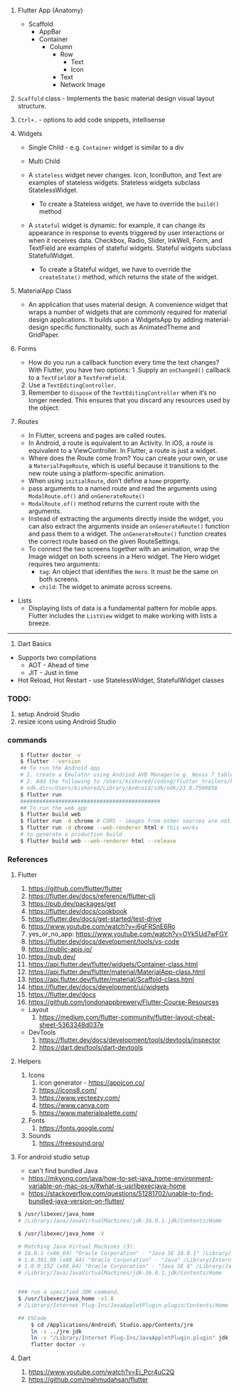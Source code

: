 1. Flutter App (Anatomy) 
    - Scaffold
        - AppBar
        - Container
            - Column
                - Row 
                    - Text
                    - Icon
                - Text
                - Network Image


1. `Scaffold` class -  Implements the basic material design visual layout structure.
1. `Ctrl+.` - options to add code snippets, intellisense

1. Widgets
    - Single Child - e.g. `Container` widget is similar to a div
    - Multi Child 
    - A `stateless` widget never changes. Icon, IconButton, and Text are examples of stateless widgets. Stateless widgets subclass StatelessWidget. 
        - To create a Stateless widget, we have to override the `build()` method

    - A `stateful` widget is dynamic: for example, it can change its appearance in response to events triggered by user interactions or when it receives data. Checkbox, Radio, Slider, InkWell, Form, and TextField are examples of stateful widgets. Stateful widgets subclass StatefulWidget.
        - To create a Stateful widget, we have to override the `createState()` method, which returns the state of the widget. 


1. MaterialApp Class
    - An application that uses material design. A convenience widget that wraps a number of widgets that are commonly required for material design applications. It builds upon a WidgetsApp by adding material-design specific functionality, such as AnimatedTheme and GridPaper.

1. Forms
    - How do you run a callback function every time the text changes? With Flutter, you have two options:
    1 .Supply an `onChanged()` callback to a `TextField`or a `TextFormField`.
    2. Use a `TextEditingController`.
    3. Remember to `dispose` of the `TextEditingController` when it’s no longer needed. This ensures that you discard any resources used by the object.

1. Routes 
    - In Flutter, screens and pages are called routes.
    - In Android, a route is equivalent to an Activity. In iOS, a route is equivalent to a ViewController. In Flutter, a route is just a widget.
    - Where does the Route come from? You can create your own, or use a `MaterialPageRoute`, which is useful because it transitions to the new route using a platform-specific animation.
    - When using `initialRoute`, don’t define a `home` property.
    - pass arguments to a named route and read the arguments using `ModalRoute.of()` and `onGenerateRoute()` 
    - `ModalRoute.of()` method returns the current route with the arguments.
    - Instead of extracting the arguments directly inside the widget, you can also extract the arguments inside an `onGenerateRoute()` function and pass them to a widget. The `onGenerateRoute()` function creates the correct route based on the given RouteSettings.
    - To connect the two screens together with an animation, wrap the Image widget on both screens in a Hero widget. The Hero widget requires two arguments:
        - `tag`: An object that identifies the `Hero`. It must be the same on both screens.
        - `child`: The widget to animate across screens.


- Lists
    - Displaying lists of data is a fundamental pattern for mobile apps. Flutter includes the `ListView` widget to make working with lists a breeze.


------

1. Dart Basics
 - Supports two compilations   
    - AOT - Ahead of time 
    - JIT - Just in time
 - Hot Reload, Hot Restart   - use StatelessWidget, StatefulWidget classes

### TODO: 
1. setup Android Studio   
1. resize icons using Android Studio
### commands
~~~sh
    $ flutter doctor -v
    $ flutter --version
    ## To run the Android app
    # 1. create a Emulator using Andriod AVD Manager(e.g. Nexus 7 tablet device)
    # 2. Add the following to /Users/kishored/coding/flutter_trailers/haplovms/android/local.properties
    # ndk.dir=/Users/kishored/Library/Android/sdk/ndk/23.0.7599858
    $ flutter run
    ############################################
    ## To run the web app
    $ flutter build web
    $ flutter run -d chrome # CORS - images from other sources are not loaded
    $ flutter run -d chrome --web-renderer html # this works
    # to generate a production build
    $ flutter build web --web-renderer html --release 
~~~

### References
1. Flutter
    1. https://github.com/flutter/flutter
    1. https://flutter.dev/docs/reference/flutter-cli
    1. https://pub.dev/packages/get
    1. https://flutter.dev/docs/cookbook
    1. https://flutter.dev/docs/get-started/test-drive
    1. https://www.youtube.com/watch?v=i6gFRSnE6Ro
    1. yes_or_no_app: https://www.youtube.com/watch?v=OYk5Ud7wFGY
    1. https://flutter.dev/docs/development/tools/vs-code
    1. https://public-apis.io/
    1. https://pub.dev/
    1. https://api.flutter.dev/flutter/widgets/Container-class.html
    1. https://api.flutter.dev/flutter/material/MaterialApp-class.html
    1. https://api.flutter.dev/flutter/material/Scaffold-class.html
    1. https://flutter.dev/docs/development/ui/widgets
    1. https://flutter.dev/docs
    1. https://github.com/londonappbrewery/Flutter-Course-Resources
    - Layout
      1. https://medium.com/flutter-community/flutter-layout-cheat-sheet-5363348d037e
    - DevTools
        1. https://flutter.dev/docs/development/tools/devtools/inspector
        1. https://dart.dev/tools/dart-devtools


1. Helpers 
    1. Icons
        1. icon generator - https://appicon.co/  
        1. https://icons8.com/
        1. https://www.vecteezy.com/
        1. https://www.canva.com
        1. https://www.materialpalette.com/
    1.  Fonts
        1. https://fonts.google.com/
    1. Sounds 
        1. https://freesound.org/


1. For android studio setup
    - can't find bundled Java 
    - https://mkyong.com/java/how-to-set-java_home-environment-variable-on-mac-os-x/#what-is-usrlibexecjava-home
    - https://stackoverflow.com/questions/51281702/unable-to-find-bundled-java-version-on-flutter/
         
    ~~~sh
    $ /usr/libexec/java_home
    # /Library/Java/JavaVirtualMachines/jdk-16.0.1.jdk/Contents/Home

    $ /usr/libexec/java_home -V

    # Matching Java Virtual Machines (3):
    # 16.0.1 (x86_64) "Oracle Corporation" - "Java SE 16.0.1" /Library/Java/JavaVirtualMachines/jdk-16.0.1.jdk/Contents/Home
    # 1.8.301.09 (x86_64) "Oracle Corporation" - "Java" /Library/Internet Plug-Ins/JavaAppletPlugin.plugin/Contents/Home
    # 1.8.0_152 (x86_64) "Oracle Corporation" - "Java SE 8" /Library/Java/JavaVirtualMachines/jdk1.8.0_152.jdk/Contents/Home
    # /Library/Java/JavaVirtualMachines/jdk-16.0.1.jdk/Contents/Home


    ### run a specified JDK command.
    $ /usr/libexec/java_home -v1.8
    # /Library/Internet Plug-Ins/JavaAppletPlugin.plugin/Contents/Home

    ## VSCode
        $ cd /Applications/Android\ Studio.app/Contents/jre
        ln -s ../jre jdk
        ln -s "/Library/Internet Plug-Ins/JavaAppletPlugin.plugin" jdk
        flutter doctor -v

    ~~~

1. Dart
    1. https://www.youtube.com/watch?v=Ej_Pcr4uC2Q
    1. https://github.com/mahmudahsan/flutter